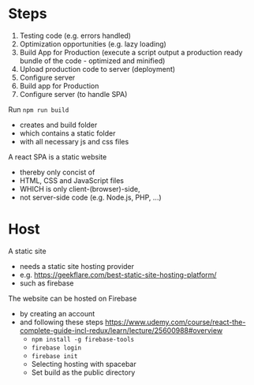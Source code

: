# Steps

1. Testing code (e.g. errors handled)
2. Optimization opportunities (e.g. lazy loading)
3. Build App for Production (execute a script output a production ready bundle of the code - optimized and minified)
4. Upload production code to server (deployment)
5. Configure server
6. Build app for Production
7. Configure server (to handle SPA)

Run `npm run build`

- creates and build folder
- which contains a static folder
- with all necessary js and css files

A react SPA is a static website

- thereby only concist of
- HTML, CSS and JavaScript files
- WHICH is only client-(browser)-side,
- not server-side code (e.g. Node.js, PHP, ...)

# Host

A static site

- needs a static site hosting provider
- e.g. https://geekflare.com/best-static-site-hosting-platform/
- such as firebase

The website can be hosted on Firebase

- by creating an account
- and following these steps https://www.udemy.com/course/react-the-complete-guide-incl-redux/learn/lecture/25600988#overview
  - `npm install -g firebase-tools`
  - `firebase login`
  - `firebase init`
  - Selecting hosting with spacebar
  - Set build as the public directory
